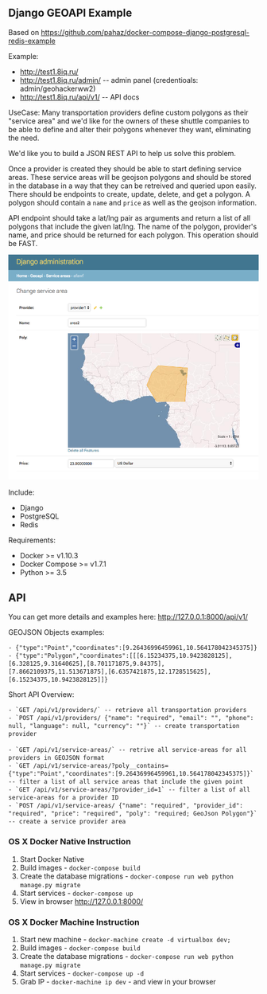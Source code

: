 ## Django GEOAPI Example

Based on https://github.com/pahaz/docker-compose-django-postgresql-redis-example

Example: 
 - http://test1.8iq.ru/
 - http://test1.8iq.ru/admin/ -- admin panel (credentioals: admin/geohackerww2)
 - http://test1.8iq.ru/api/v1/ -- API docs

UseCase: Many transportation providers define custom polygons as their "service area" and 
we'd like for the owners of these shuttle companies to be able 
to define and alter their polygons whenever they want, eliminating the need.

We'd like you to build a JSON REST API to help us solve this problem.

Once a provider is created they should be able to start defining service areas. These service areas will be geojson polygons and should be stored in the database in a way that they can be retreived and queried upon easily. There should be endpoints to create, update, delete, and get a polygon. A polygon should contain a `name` and `price` as well as the geojson information.

API endpoint should take a lat/lng pair as arguments and return a list of all polygons that include the given lat/lng. The name of the polygon, provider's name, and price should be returned for each polygon. This operation should be FAST.

![Admin screenshot](./docs/geo-admin.png)

Include:

 - Django
 - PostgreSQL
 - Redis

Requirements:

 - Docker >= v1.10.3
 - Docker Compose >= v1.7.1
 - Python >= 3.5

## API ##

You can get more details and examples here: http://127.0.0.1:8000/api/v1/

GEOJSON Objects examples:

	- {"type":"Point","coordinates":[9.26436996459961,10.564178042345375]}
	- {"type":"Polygon","coordinates":[[[6.15234375,10.9423828125],[6.328125,9.31640625],[8.701171875,9.84375],[7.8662109375,11.513671875],[6.6357421875,12.1728515625],[6.15234375,10.9423828125]]}

Short API Overview:

	- `GET /api/v1/providers/` -- retrieve all transportation providers
	- `POST /api/v1/providers/ {"name": "required", "email": "", "phone": null, "language": null, "currency": ""}` -- create transportation provider

	- `GET /api/v1/service-areas/` -- retrive all service-areas for all providers in GEOJSON format
	- `GET /api/v1/service-areas/?poly__contains={"type":"Point","coordinates":[9.26436996459961,10.564178042345375]}` -- filter a list of all service areas that include the given point
	- `GET /api/v1/service-areas/?provider_id=1` -- filter a list of all service-areas for a provider ID
	- `POST /api/v1/service-areas/ {"name": "required", "provider_id": "required", "price": "required", "poly": "required; GeoJson Polygon"}` -- create a service provider area

### OS X Docker Native Instruction

1. Start Docker Native
1. Build images - `docker-compose build`
1. Create the database migrations - `docker-compose run web python manage.py migrate`
1. Start services - `docker-compose up`
1. View in browser http://127.0.0.1:8000/

### OS X Docker Machine Instruction

1. Start new machine - `docker-machine create -d virtualbox dev;`
1. Build images - `docker-compose build`
1. Create the database migrations - `docker-compose run web python manage.py migrate`
1. Start services - `docker-compose up -d`
1. Grab IP - `docker-machine ip dev` - and view in your browser
